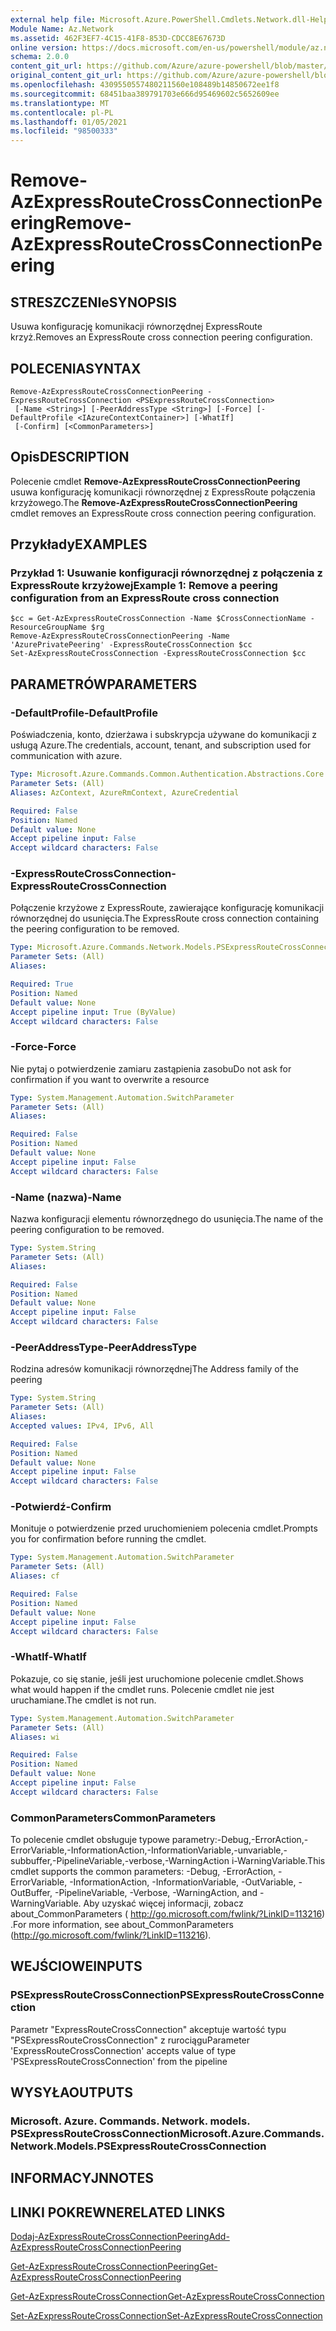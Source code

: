 ```yaml
---
external help file: Microsoft.Azure.PowerShell.Cmdlets.Network.dll-Help.xml
Module Name: Az.Network
ms.assetid: 462F3EF7-4C15-41F8-853D-CDCC8E67673D
online version: https://docs.microsoft.com/en-us/powershell/module/az.network/Remove-AzExpressRouteCrossConnectionPeering
schema: 2.0.0
content_git_url: https://github.com/Azure/azure-powershell/blob/master/src/Network/Network/help/Remove-AzExpressRouteCrossConnectionPeering.md
original_content_git_url: https://github.com/Azure/azure-powershell/blob/master/src/Network/Network/help/Remove-AzExpressRouteCrossConnectionPeering.md
ms.openlocfilehash: 4309550557480211560e108489b14850672ee1f8
ms.sourcegitcommit: 68451baa389791703e666d95469602c5652609ee
ms.translationtype: MT
ms.contentlocale: pl-PL
ms.lasthandoff: 01/05/2021
ms.locfileid: "98500333"
---
```

# <span data-ttu-id="c690b-101">Remove-AzExpressRouteCrossConnectionPeering</span><span class="sxs-lookup"><span data-stu-id="c690b-101">Remove-AzExpressRouteCrossConnectionPeering</span></span>

## <span data-ttu-id="c690b-102">STRESZCZENIe</span><span class="sxs-lookup"><span data-stu-id="c690b-102">SYNOPSIS</span></span>
<span data-ttu-id="c690b-103">Usuwa konfigurację komunikacji równorzędnej ExpressRoute krzyż.</span><span class="sxs-lookup"><span data-stu-id="c690b-103">Removes an ExpressRoute cross connection peering configuration.</span></span>

## <span data-ttu-id="c690b-104">POLECENIA</span><span class="sxs-lookup"><span data-stu-id="c690b-104">SYNTAX</span></span>

```
Remove-AzExpressRouteCrossConnectionPeering -ExpressRouteCrossConnection <PSExpressRouteCrossConnection>
 [-Name <String>] [-PeerAddressType <String>] [-Force] [-DefaultProfile <IAzureContextContainer>] [-WhatIf]
 [-Confirm] [<CommonParameters>]
```

## <span data-ttu-id="c690b-105">Opis</span><span class="sxs-lookup"><span data-stu-id="c690b-105">DESCRIPTION</span></span>
<span data-ttu-id="c690b-106">Polecenie cmdlet **Remove-AzExpressRouteCrossConnectionPeering** usuwa konfigurację komunikacji równorzędnej z ExpressRoute połączenia krzyżowego.</span><span class="sxs-lookup"><span data-stu-id="c690b-106">The **Remove-AzExpressRouteCrossConnectionPeering** cmdlet removes an ExpressRoute cross connection peering configuration.</span></span>

## <span data-ttu-id="c690b-107">Przykłady</span><span class="sxs-lookup"><span data-stu-id="c690b-107">EXAMPLES</span></span>

### <span data-ttu-id="c690b-108">Przykład 1: Usuwanie konfiguracji równorzędnej z połączenia z ExpressRoute krzyżowej</span><span class="sxs-lookup"><span data-stu-id="c690b-108">Example 1: Remove a peering configuration from an ExpressRoute cross connection</span></span>
```
$cc = Get-AzExpressRouteCrossConnection -Name $CrossConnectionName -ResourceGroupName $rg
Remove-AzExpressRouteCrossConnectionPeering -Name 'AzurePrivatePeering' -ExpressRouteCrossConnection $cc
Set-AzExpressRouteCrossConnection -ExpressRouteCrossConnection $cc
```

## <span data-ttu-id="c690b-109">PARAMETRÓW</span><span class="sxs-lookup"><span data-stu-id="c690b-109">PARAMETERS</span></span>

### <span data-ttu-id="c690b-110">-DefaultProfile</span><span class="sxs-lookup"><span data-stu-id="c690b-110">-DefaultProfile</span></span>
<span data-ttu-id="c690b-111">Poświadczenia, konto, dzierżawa i subskrypcja używane do komunikacji z usługą Azure.</span><span class="sxs-lookup"><span data-stu-id="c690b-111">The credentials, account, tenant, and subscription used for communication with azure.</span></span>

```yaml
Type: Microsoft.Azure.Commands.Common.Authentication.Abstractions.Core.IAzureContextContainer
Parameter Sets: (All)
Aliases: AzContext, AzureRmContext, AzureCredential

Required: False
Position: Named
Default value: None
Accept pipeline input: False
Accept wildcard characters: False
```

### <span data-ttu-id="c690b-112">-ExpressRouteCrossConnection</span><span class="sxs-lookup"><span data-stu-id="c690b-112">-ExpressRouteCrossConnection</span></span>
<span data-ttu-id="c690b-113">Połączenie krzyżowe z ExpressRoute, zawierające konfigurację komunikacji równorzędnej do usunięcia.</span><span class="sxs-lookup"><span data-stu-id="c690b-113">The ExpressRoute cross connection containing the peering configuration to be removed.</span></span>

```yaml
Type: Microsoft.Azure.Commands.Network.Models.PSExpressRouteCrossConnection
Parameter Sets: (All)
Aliases:

Required: True
Position: Named
Default value: None
Accept pipeline input: True (ByValue)
Accept wildcard characters: False
```

### <span data-ttu-id="c690b-114">-Force</span><span class="sxs-lookup"><span data-stu-id="c690b-114">-Force</span></span>
<span data-ttu-id="c690b-115">Nie pytaj o potwierdzenie zamiaru zastąpienia zasobu</span><span class="sxs-lookup"><span data-stu-id="c690b-115">Do not ask for confirmation if you want to overwrite a resource</span></span>

```yaml
Type: System.Management.Automation.SwitchParameter
Parameter Sets: (All)
Aliases:

Required: False
Position: Named
Default value: None
Accept pipeline input: False
Accept wildcard characters: False
```

### <span data-ttu-id="c690b-116">-Name (nazwa)</span><span class="sxs-lookup"><span data-stu-id="c690b-116">-Name</span></span>
<span data-ttu-id="c690b-117">Nazwa konfiguracji elementu równorzędnego do usunięcia.</span><span class="sxs-lookup"><span data-stu-id="c690b-117">The name of the peering configuration to be removed.</span></span>

```yaml
Type: System.String
Parameter Sets: (All)
Aliases:

Required: False
Position: Named
Default value: None
Accept pipeline input: False
Accept wildcard characters: False
```

### <span data-ttu-id="c690b-118">-PeerAddressType</span><span class="sxs-lookup"><span data-stu-id="c690b-118">-PeerAddressType</span></span>
<span data-ttu-id="c690b-119">Rodzina adresów komunikacji równorzędnej</span><span class="sxs-lookup"><span data-stu-id="c690b-119">The Address family of the peering</span></span>

```yaml
Type: System.String
Parameter Sets: (All)
Aliases:
Accepted values: IPv4, IPv6, All

Required: False
Position: Named
Default value: None
Accept pipeline input: False
Accept wildcard characters: False
```

### <span data-ttu-id="c690b-120">-Potwierdź</span><span class="sxs-lookup"><span data-stu-id="c690b-120">-Confirm</span></span>
<span data-ttu-id="c690b-121">Monituje o potwierdzenie przed uruchomieniem polecenia cmdlet.</span><span class="sxs-lookup"><span data-stu-id="c690b-121">Prompts you for confirmation before running the cmdlet.</span></span>

```yaml
Type: System.Management.Automation.SwitchParameter
Parameter Sets: (All)
Aliases: cf

Required: False
Position: Named
Default value: None
Accept pipeline input: False
Accept wildcard characters: False
```

### <span data-ttu-id="c690b-122">-WhatIf</span><span class="sxs-lookup"><span data-stu-id="c690b-122">-WhatIf</span></span>
<span data-ttu-id="c690b-123">Pokazuje, co się stanie, jeśli jest uruchomione polecenie cmdlet.</span><span class="sxs-lookup"><span data-stu-id="c690b-123">Shows what would happen if the cmdlet runs.</span></span> <span data-ttu-id="c690b-124">Polecenie cmdlet nie jest uruchamiane.</span><span class="sxs-lookup"><span data-stu-id="c690b-124">The cmdlet is not run.</span></span>

```yaml
Type: System.Management.Automation.SwitchParameter
Parameter Sets: (All)
Aliases: wi

Required: False
Position: Named
Default value: None
Accept pipeline input: False
Accept wildcard characters: False
```

### <span data-ttu-id="c690b-125">CommonParameters</span><span class="sxs-lookup"><span data-stu-id="c690b-125">CommonParameters</span></span>
<span data-ttu-id="c690b-126">To polecenie cmdlet obsługuje typowe parametry:-Debug,-ErrorAction,-ErrorVariable,-InformationAction,-InformationVariable,-unvariable,-subbuffer,-PipelineVariable,-verbose,-WarningAction i-WarningVariable.</span><span class="sxs-lookup"><span data-stu-id="c690b-126">This cmdlet supports the common parameters: -Debug, -ErrorAction, -ErrorVariable, -InformationAction, -InformationVariable, -OutVariable, -OutBuffer, -PipelineVariable, -Verbose, -WarningAction, and -WarningVariable.</span></span> <span data-ttu-id="c690b-127">Aby uzyskać więcej informacji, zobacz about_CommonParameters ( http://go.microsoft.com/fwlink/?LinkID=113216) .</span><span class="sxs-lookup"><span data-stu-id="c690b-127">For more information, see about_CommonParameters (http://go.microsoft.com/fwlink/?LinkID=113216).</span></span>

## <span data-ttu-id="c690b-128">WEJŚCIOWE</span><span class="sxs-lookup"><span data-stu-id="c690b-128">INPUTS</span></span>

### <span data-ttu-id="c690b-129">PSExpressRouteCrossConnection</span><span class="sxs-lookup"><span data-stu-id="c690b-129">PSExpressRouteCrossConnection</span></span>
<span data-ttu-id="c690b-130">Parametr "ExpressRouteCrossConnection" akceptuje wartość typu "PSExpressRouteCrossConnection" z rurociągu</span><span class="sxs-lookup"><span data-stu-id="c690b-130">Parameter 'ExpressRouteCrossConnection' accepts value of type 'PSExpressRouteCrossConnection' from the pipeline</span></span>

## <span data-ttu-id="c690b-131">WYSYŁA</span><span class="sxs-lookup"><span data-stu-id="c690b-131">OUTPUTS</span></span>

### <span data-ttu-id="c690b-132">Microsoft. Azure. Commands. Network. models. PSExpressRouteCrossConnection</span><span class="sxs-lookup"><span data-stu-id="c690b-132">Microsoft.Azure.Commands.Network.Models.PSExpressRouteCrossConnection</span></span>

## <span data-ttu-id="c690b-133">INFORMACYJN</span><span class="sxs-lookup"><span data-stu-id="c690b-133">NOTES</span></span>

## <span data-ttu-id="c690b-134">LINKI POKREWNE</span><span class="sxs-lookup"><span data-stu-id="c690b-134">RELATED LINKS</span></span>

[<span data-ttu-id="c690b-135">Dodaj-AzExpressRouteCrossConnectionPeering</span><span class="sxs-lookup"><span data-stu-id="c690b-135">Add-AzExpressRouteCrossConnectionPeering</span></span>](Add-AzExpressRouteCrossConnectionPeering.md)

[<span data-ttu-id="c690b-136">Get-AzExpressRouteCrossConnectionPeering</span><span class="sxs-lookup"><span data-stu-id="c690b-136">Get-AzExpressRouteCrossConnectionPeering</span></span>](./Get-AzExpressRouteCrossConnectionPeering.md)

[<span data-ttu-id="c690b-137">Get-AzExpressRouteCrossConnection</span><span class="sxs-lookup"><span data-stu-id="c690b-137">Get-AzExpressRouteCrossConnection</span></span>](Get-AzExpressRouteCrossConnection.md)

[<span data-ttu-id="c690b-138">Set-AzExpressRouteCrossConnection</span><span class="sxs-lookup"><span data-stu-id="c690b-138">Set-AzExpressRouteCrossConnection</span></span>](Set-AzExpressRouteCrossConnection.md)
